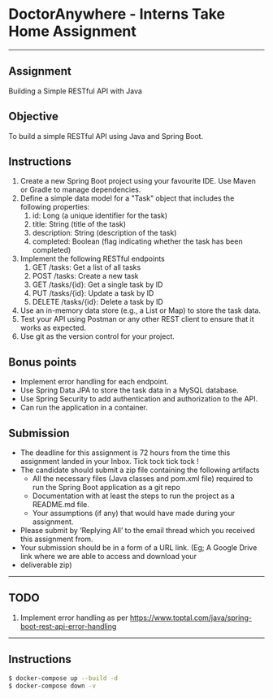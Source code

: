 # DoctorAnywhere - Interns Take Home Assignment

---
## Assignment
Building a Simple RESTful API with Java
## Objective
To build a simple RESTful API using Java and Spring Boot.
## Instructions
1. Create a new Spring Boot project using your favourite IDE. Use Maven or Gradle to manage dependencies.
2. Define a simple data model for a "Task" object that includes the following properties:
   1. id: Long (a unique identifier for the task)
   2. title: String (title of the task)
   3. description: String (description of the task)
   4. completed: Boolean (flag indicating whether the task has been completed)
3. Implement the following RESTful endpoints 
   1. GET /tasks: Get a list of all tasks
   2. POST /tasks: Create a new task
   3. GET /tasks/{id}: Get a single task by ID
   4. PUT /tasks/{id}: Update a task by ID
   5. DELETE /tasks/{id}: Delete a task by ID
4. Use an in-memory data store (e.g., a List or Map) to store the task data.
5. Test your API using Postman or any other REST client to ensure that it works as expected.
6. Use git as the version control for your project.
   
## Bonus points
* Implement error handling for each endpoint.
* Use Spring Data JPA to store the task data in a MySQL database.
* Use Spring Security to add authentication and authorization to the API.
* Can run the application in a container.

## Submission
* The deadline for this assignment is 72 hours from the time this assignment landed in your Inbox. Tick tock tick tock !
* The candidate should submit a zip file containing the following artifacts
  * All the necessary files (Java classes and pom.xml file) required to run the Spring Boot application as a git repo
  * Documentation with at least the steps to run the project as a README.md file.
  * Your assumptions (if any) that would have made during your assignment.
* Please submit by ‘Replying All’ to the email thread which you received this assignment from.
* Your submission should be in a form of a URL link. (Eg; A Google Drive link where we are able to access and download your
* deliverable zip)

---
## TODO
1. Implement error handling as per https://www.toptal.com/java/spring-boot-rest-api-error-handling

----
## Instructions
```bash
$ docker-compose up --build -d
$ docker-compose down -v
```